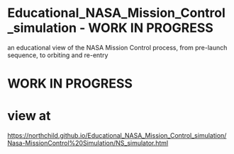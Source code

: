# Educational_NASA_Mission_Control_simulation - WORK IN PROGRESS
an educational view of the NASA Mission Control process, from pre-launch sequence, to orbiting and re-entry

# WORK IN PROGRESS

# view at
https://northchild.github.io/Educational_NASA_Mission_Control_simulation/Nasa-MissionControl%20Simulation/NS_simulator.html
